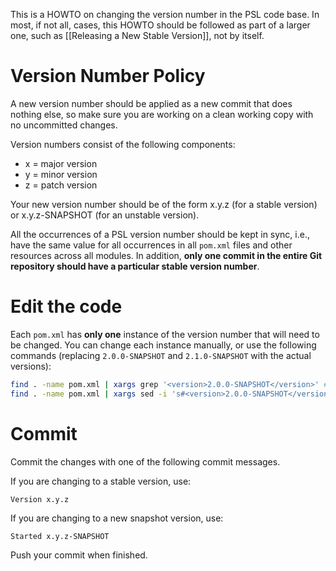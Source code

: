 This is a HOWTO on changing the version number in the PSL code base. In most, if not all, cases, this HOWTO should be followed as part of a larger one, such as [[Releasing a New Stable Version]], not by itself.

# Version Number Policy

A new version number should be applied as a new commit that does nothing else, so make sure you are working on a clean working copy with no uncommitted changes.

Version numbers consist of the following components:

* x = major version
* y = minor version
* z = patch version

Your new version number should be of the form x.y.z (for a stable version) or x.y.z-SNAPSHOT (for an unstable version).

All the occurrences of a PSL version number should be kept in sync, i.e., have the same value for all occurrences in all `pom.xml` files and other resources across all modules. In addition, **only one commit in the entire Git repository should have a particular stable version number**.

# Edit the code

Each `pom.xml` has **only one** instance of the version number that will need to be changed.
You can change each instance manually, or use the following commands (replacing `2.0.0-SNAPSHOT` and `2.1.0-SNAPSHOT` with the actual versions):
```sh
find . -name pom.xml | xargs grep '<version>2.0.0-SNAPSHOT</version>' # Examine the results and ensure that you are only updating correct references.
find . -name pom.xml | xargs sed -i 's#<version>2.0.0-SNAPSHOT</version>#<version>2.1.0-SNAPSHOT</version>#g' # Perform the actual replacement.
```

# Commit

Commit the changes with one of the following commit messages.

If you are changing to a stable version, use:
```
Version x.y.z
```

If you are changing to a new snapshot version, use:
```
Started x.y.z-SNAPSHOT
```

Push your commit when finished.